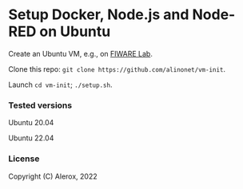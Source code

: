 # Setup Docker, Node.js and Node-RED on Ubuntu

Create an Ubuntu VM, e.g., on [FIWARE Lab](https://cloud.lab.fiware.org).

Clone this repo: ``git clone https://github.com/alinonet/vm-init``.

Launch ``cd vm-init``; ``./setup.sh``.

### Tested versions

Ubuntu 20.04

Ubuntu 22.04

### License

Copyright (C) Alerox, 2022
